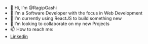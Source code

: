 - 👋 Hi, I’m @RagipGashi
- 👀 I’m a Software Developer with the focus in Web Development
- 🌱 I’m currently using ReactJS to build something new
- 💞️ I’m looking to collaborate on my new Projects
- 📫 How to reach me:
- [Linkedin](https://www.linkedin.com/in/ragip-gashi-2b147542/)

<!---
RagipGashi/RagipGashi is a ✨ special ✨ repository because its `README.md` (this file) appears on your GitHub profile.
You can click the Preview link to take a look at your changes.
--->
